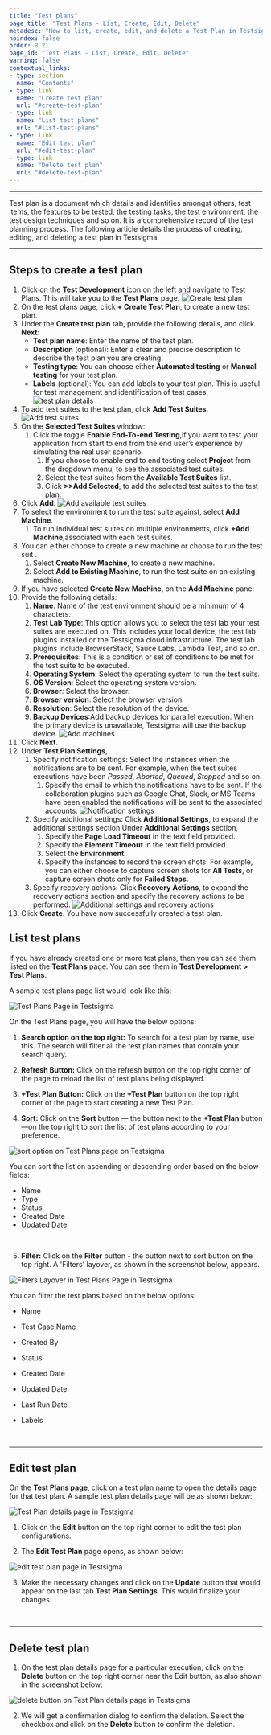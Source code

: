```yaml
---
title: "Test plans"
page_title: "Test Plans - List, Create, Edit, Delete"
metadesc: "How to list, create, edit, and delete a Test Plan in Testsigma"
noindex: false
order: 8.21
page_id: "Test Plans - List, Create, Edit, Delete"
warning: false
contextual_links:
- type: section
  name: "Contents"
- type: link
  name: "Create test plan"
  url: "#create-test-plan" 
- type: link
  name: "List test plans"
  url: "#list-test-plans"
- type: link
  name: "Edit test plan"
  url: "#edit-test-plan"
- type: link
  name: "Delete test plan"
  url: "#delete-test-plan"
---
```


---

Test plan is a document which details and identifies amongst others, test items, the features to be tested, the testing tasks, the test environment, the test design techniques and so on. It is a comprehensive record of the test planning process.
The following article details the process of creating, editing, and deleting a test plan in Testsigma.

---

## **Steps to create a test plan**

1. Click on the **Test Development** icon on the left and navigate to Test Plans. This will take you to the **Test Plans** page.
![Create test plan](https://s3.amazonaws.com/static-docs.testsigma.com/new_images/test-management/test-plans/overview/create_test_plan.png)
2. On the test plans page, click **+ Create Test Plan**, to create a new test plan.
3. Under the **Create test plan** tab, provide the following details, and click **Next**:
   * **Test plan name**: Enter the name of the test plan.
   * **Description** (optional): Enter a clear and precise description to describe the test plan you are creating.
   * **Testing type**: You can choose either **Automated testing** or **Manual testing** for your test plan.
   * **Labels** (optional): You can add labels to your test plan. This is useful for test management and identification of test cases.
   ![test plan details](https://s3.amazonaws.com/static-docs.testsigma.com/new_images/test-management/test-plans/overview/create_testplan_page.png)
5. To add test suites to the test plan, click **Add Test Suites**.
![Add test suites](https://s3.amazonaws.com/static-docs.testsigma.com/new_images/test-management/test-plans/overview/add-test-suites.png)
6. On the **Selected Test Suites** window:
    1. Click the toggle **Enable End-To-end Testing**,if you want to test your application from start to end from the end user’s experience by simulating the real user scenario.
       1. If you choose to enable end to end testing select **Project** from the dropdown menu, to see the associated test suites.
       2. Select the test suites from the **Available Test Suites** list.
       3. Click **>>Add Selected**, to add the selected test suites to the test plan.
7. Click **Add**.
![Add available test suites](https://s3.amazonaws.com/static-docs.testsigma.com/new_images/test-management/test-plans/overview/add-test-suites.png)
8. To select the environment to run the test suite against, select **Add Machine**.
   1. To run individual test suites on multiple environments, click **+Add Machine**,associated with each test suites.
9. You can either choose to create a new machine or choose to run the test suit .
   1. Select **Create New Machine**, to create a new machine.
   2. Select **Add to Existing Machine**, to run the test suite on an existing machine.
10. If you have selected **Create New Machine**, on the **Add Machine** pane:
1. Provide the following details:
      1. **Name**: Name of the test environment should be a minimum of 4 characters.
      2. **Test Lab Type**: This option allows you to select the test lab your test suites are executed on. This includes your local device, the test lab plugins installed or the Testsigma cloud infrastructure. The test lab plugins include BrowserStack, Sauce Labs, Lambda Test, and so on.
      3. **Prerequisites**: This is a condition or set of conditions to be met for the test suite to be executed.
      4. **Operating System**: Select the operating system to run the test suits.
      5. **OS Version**: Select the operating system version.
      6. **Browser**: Select the browser.
      7. **Browser version**: Select the browser version.
      8. **Resolution**: Select the resolution of the device.
      9. **Backup Devices**:Add backup devices for parallel execution. When the primary device is unavailable, Testsigma will use the backup device.
      ![Add machines](https://s3.amazonaws.com/static-docs.testsigma.com/new_images/test-management/test-plans/overview/add_machine.png)
13. Click **Next**.
14. Under **Test Plan Settings**,
    1. Specify notification settings: Select the instances when the notifications are to be sent. For example, when the test suites executions have been *Passed*, *Aborted*, *Queued*, *Stopped* and so on.
       1. Specify the email to which the notifications have to be sent. If the collaboration plugins such as Google Chat, Slack, or MS Teams have been enabled the notifications will be sent to the associated accounts.
       ![Notification settings](https://s3.amazonaws.com/static-docs.testsigma.com/new_images/test-management/test-plans/overview/notification_settings.png)
    3. Specify additional settings: Click **Additional Settings**, to expand the additional settings section.Under **Additional Settings** section,
       1. Specify the **Page Load Timeout** in the text field provided.
       2. Specify the **Element Timeout** in the text field provided.
       3. Select the **Environment**.
       4. Specify the instances to record the screen shots. For example, you can either choose to capture screen shots for **All Tests**, or capture screen shots only for **Failed Steps**.
    4. Specify recovery actions: Click **Recovery Actions**, to expand the recovery actions section and specify the recovery actions to be performed.
    ![Additional settings and recovery actions](https://s3.amazonaws.com/static-docs.testsigma.com/new_images/test-management/test-plans/overview/additional-settings-and-recovery-actions.png)
15. Click **Create**. You have now successfully created a test plan.

## **List test plans**

If you have already created one or more test plans, then you can see them listed on the **Test Plans** page. You can see them in **Test Development > Test Plans**.

A sample test plans page list would look like this:

![Test Plans Page in Testsigma](https://docs.testsigma.com/images/test-plans/test-plans-page-testsigma.png)

On the Test Plans page, you will have the below options:

1. **Search option on the top right:**  To search for a test plan by name, use this. The search will filter all the test plan names that contain your search query.

2. **Refresh Button:** Click on the refresh button on the top right corner of the page to reload the list of test plans being displayed.

3. **+Test Plan Button:** Click on the **+Test Plan** button on the top right corner of the page to start creating a new Test Plan.

4. **Sort:** Click on the **Sort** button — the button next to the **+Test Plan** button—on the top right to sort the list of test plans according to your preference.

![sort option on Test Plans page on Testsigma](https://s3.amazonaws.com/static-docs.testsigma.com/new_images/test-management/test-plans/overview/sort-option-test-plans-page-testsigma-updated.png)

You can sort the list on ascending or descending order based on the below fields:

* Name<br>
* Type<br>
* Status<br>
* Created Date<br>
* Updated Date<br>

&emsp;

5. **Filter:** Click on the **Filter** button - the button next to sort button on the top right. A 'Filters' layover, as shown in the screenshot below, appears.

![Filters Layover in Test Plans Page in Testsigma](https://s3.amazonaws.com/static-docs.testsigma.com/new_images/test-management/test-plans/overview/filters-layover-test-plans-page-testsigma-updated.png)

You can filter the test plans based on the below options:

* Name

* Test Case Name

* Created By

* Status

* Created Date

* Updated Date

* Last Run Date

* Labels

&emsp;

---

## **Edit test plan**

On the **Test Plans page**, click on a test plan name to open the details page for that test plan. A sample test plan details page will be as shown below:

![Test Plan details page in Testsigma](https://docs.testsigma.com/images/test-plans/test-plan-details-page-testsigma.png)

1. Click on the **Edit** button on the top right corner to edit the test plan configurations.

2. The **Edit Test Plan** page opens, as shown below:

![edit test plan page in Testsigma](https://s3.amazonaws.com/static-docs.testsigma.com/new_images/test-management/test-plans/overview/edit_test_plan.png)

3. Make the necessary changes and click on the **Update** button that would appear on the last tab **Test Plan Settings**. This would finalize your changes.

&emsp;

---

## **Delete test plan**

1. On the test plan details page for a particular execution, click on the **Delete** button on the top right corner near the Edit button, as also shown in the screenshot below:

![delete button on Test Plan details page in Testsigma](https://docs.testsigma.com/images/test-plans/delete-button-test-plan-details-page-testsigma.png)

2. We will get a confirmation dialog to confirm the deletion. Select the checkbox and click on the **Delete** button to confirm the deletion.

